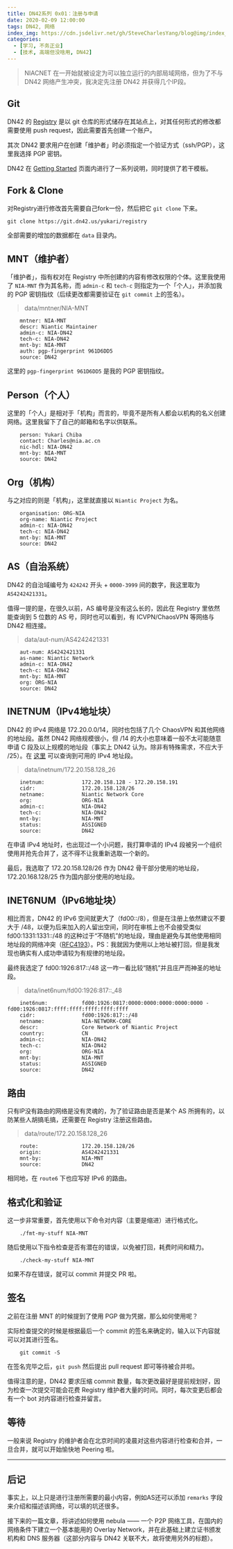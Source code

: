 ```yaml
---
title: DN42系列 0x01：注册与申请
date: 2020-02-09 12:00:00
tags: DN42, 网络
index_img: https://cdn.jsdelivr.net/gh/SteveCharlesYang/blog@img/index_img/dn42-0x01.png
categories:
  - [学习, 不务正业]
  - [技术, 高端但没啥用, DN42]
---
```


> NIACNET 在一开始就被设定为可以独立运行的内部局域网络，但为了不与 DN42 网络产生冲突，我决定先注册 DN42 并获得几个IP段。

## Git

DN42 的 [Registry](https://git.dn42.us/) 是以 git 仓库的形式储存在其站点上，对其任何形式的修改都需要使用 push request，因此需要首先创建一个账户。  

其次 DN42 要求用户在创建「维护者」时必须指定一个验证方式（ssh/PGP），这里我选择 PGP 密钥。

DN42 在 [Getting Started](https://dn42.net/howto/Getting-started) 页面内进行了一系列说明，同时提供了若干模板。

## Fork & Clone

对Registry进行修改首先需要自己fork一份，然后把它 `git clone` 下来。

```
git clone https://git.dn42.us/yukari/registry
```

全部需要的增加的数据都在 `data` 目录内。

## MNT（维护者）

「维护者」，指有权对在 Registry 中所创建的内容有修改权限的个体。这里我使用了 `NIA-MNT` 作为其名称，而 `admin-c` 和 `tech-c` 则指定为一个「个人」，并添加我的 PGP 密钥指纹（后续更改都需要验证在 `git commit` 上的签名）。

> data/mntner/NIA-MNT

```
    mntner: NIA-MNT
    descr: Niantic Maintainer
    admin-c: NIA-DN42
    tech-c: NIA-DN42
    mnt-by: NIA-MNT
    auth: pgp-fingerprint 961D6DD5
    source: DN42
```

这里的 `pgp-fingerprint 961D6DD5` 是我的 PGP 密钥指纹。

## Person（个人）

这里的「个人」是相对于「机构」而言的，毕竟不是所有人都会以机构的名义创建网络。这里我留下了自己的邮箱和名字以供联系。

```
    person: Yukari Chiba
    contact: Charles@nia.ac.cn
    nic-hdl: NIA-DN42
    mnt-by: NIA-MNT
    source: DN42
```

## Org（机构）

与之对应的则是「机构」，这里就直接以 `Niantic Project` 为名。

```
    organisation: ORG-NIA
    org-name: Niantic Project
    admin-c: NIA-DN42
    tech-c: NIA-DN42
    mnt-by: NIA-MNT
    source: DN42
```

## AS（自治系统）

DN42 的自治域编号为 `424242` 开头 + `0000-3999` 间的数字，我这里取为 `AS4242421331`。

值得一提的是，在很久以前，AS 编号是没有这么长的，因此在 Registry 里依然能查询到 5 位数的 AS 号，同时也可以看到，有 ICVPN/ChaosVPN 等网络与 DN42 相连接。

> data/aut-num/AS4242421331
```
    aut-num: AS4242421331
    as-name: Niantic Network
    admin-c: NIA-DN42
    tech-c: NIA-DN42
    mnt-by: NIA-MNT
    org: ORG-NIA
    source: DN42
```

## INETNUM（IPv4地址块）

DN42 的 IPv4 网络是 172.20.0.0/14，同时也包括了几个 ChaosVPN 和其他网络的地址段。虽然 DN42 网络规模很小，但 /14 的大小也意味着一般不太可能随意申请 C 段及以上规模的地址段（事实上 DN42 认为。除非有特殊需求，不应大于 /25）。在 [这里](https://dn42.us/peers/free) 可以查询到可用的 IPv4 地址段。

> data/inetnum/172.20.158.128\_26
```
    inetnum:            172.20.158.128 - 172.20.158.191
    cidr:               172.20.158.128/26
    netname:            Niantic Network Core
    org:                ORG-NIA
    admin-c:            NIA-DN42
    tech-c:             NIA-DN42
    mnt-by:             NIA-MNT
    status:             ASSIGNED
    source:             DN42
```

在申请 IPv4 地址时，也出现过一个小问题，我打算申请的 IPv4 段被另一个组织使用并抢先合并了，这不得不让我重新选取一个新的。

最后，我选取了 172.20.158.128/26 作为 DN42 骨干部分使用的地址段，172.20.168.128/25 作为国内部分使用的地址段。

## INET6NUM（IPv6地址块）

相比而言，DN42 的 IPv6 空间就更大了（fd00::/8），但是在注册上依然建议不要大于 /48，以便为后来加入的人留出空间，同时在审核上也不会接受类似 fd00:1331:1331::/48 的这种过于“不随机”的地址段，理由是避免与其他使用相同地址段的网络冲突（[RFC4193](https://tools.ietf.org/html/rfc4193)）。PS：我就因为使用以上地址被打回，但是我发现也确实有人成功申请较为有规律的地址段。

最终我选定了 fd00:1926:817::/48 这一咋一看比较“随机”并且庄严而神圣的地址段。

> data/inet6num/fd00:1926:817::\_48
```
    inet6num:           fd00:1926:0817:0000:0000:0000:0000:0000 - fd00:1926:0817:ffff:ffff:ffff:ffff:ffff
    cidr:               fd00:1926:817::/48
    netname:            NIA-NETWORK-CORE
    descr:              Core Network of Niantic Project
    country:            CN
    admin-c:            NIA-DN42
    tech-c:             NIA-DN42
    org:                ORG-NIA
    mnt-by:             NIA-MNT
    status:             ASSIGNED
    source:             DN42
```

## 路由

只有IP没有路由的网络是没有灵魂的，为了验证路由是否是某个 AS 所拥有的，以防某些人胡搞毛搞，还需要在 Registry 注册这些路由。

> data/route/172.20.158.128\_26
```
    route:              172.20.158.128/26
    origin:             AS4242421331
    mnt-by:             NIA-MNT
    source:             DN42
```

相同地，在 `route6` 下也应写好 IPv6 的路由。

## 格式化和验证

这一步非常重要，首先使用以下命令对内容（主要是缩进）进行格式化。

```
    ./fmt-my-stuff NIA-MNT
```

随后使用以下指令检查是否有潜在的错误，以免被打回，耗费时间和精力。

```
    ./check-my-stuff NIA-MNT
```

如果不存在错误，就可以 commit 并提交 PR 啦。

## 签名

之前在注册 MNT 的时候提到了使用 PGP 做为凭据，那么如何使用呢？

实际检查提交的时候是根据最后一个 commit 的签名来确定的，输入以下内容就可以对其进行签名。

```
    git commit -S
```

在签名完毕之后，`git push` 然后提出 pull request 即可等待被合并啦。

值得注意的是，DN42 要求压缩 commit 数量，每次更改最好是提前规划好，因为检查一次提交可能会花费 Registry 维护者大量的时间。同时，每次变更后都会有一个 bot 对内容进行检查并留言。

## 等待

一般来说 Registry 的维护者会在北京时间的凌晨对这些内容进行检查和合并，一旦合并，就可以开始愉快地 Peering 啦。

---

## 后记

事实上，以上只是进行注册所需要的最小内容，例如AS还可以添加 `remarks` 字段来介绍和描述该网络，可以填的坑还很多。

接下来的一篇文章，将讲述如何使用 nebula —— 一个 P2P 网络工具，在国内的网络条件下建立一个基本能用的 Overlay Network，并在此基础上建立证书颁发机构和 DNS 服务器（这部分内容与 DN42 关联不大，故将使用另外的标题）。